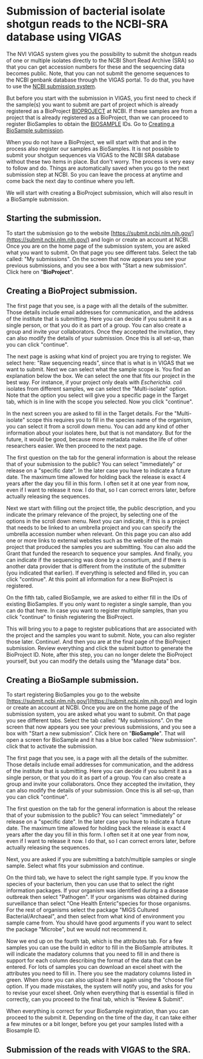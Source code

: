 # Submission of bacterial isolate shotgun reads to the NCBI-SRA database using VIGAS

The NVI VIGAS system gives you the possibility to submit the shotgun reads of one or multiple isolates directly to the NCBI Short Read Archive (SRA) so that you can get accession numbers for these and the sequencing data becomes public. Note, that you can not submit the genome sequences to the NCBI genbank database through the VIGAS portal. To do that, you have to use the [NCBI submission system](https://submit.ncbi.nlm.nih.gov/). 

But before you start with the submission in VIGAS, you first need to check if the sample(s) you want to submit are part of project which is already registered as a BioProject [BIOPROJECT](https://www.ncbi.nlm.nih.gov/bioproject/) at NCBI. If these samples are from a project that is already registered as a BioProject, than we can proceed to register BioSamples to obtain the [BIOSAMPLE](https://www.ncbi.nlm.nih.gov/biosample/docs/) IDs. Go to [Creating a BioSample submission](#Creating-a-Biosample-submission).

When you do not have a BioProject, we will start with that and in the process also register our samples as BioSamples. It is not possible to submit your shotgun sequences via VIGAS to the NCBI SRA database without these two items in place. But don't worry. The process is very easy to follow and do. Things are automatically saved when you go to the next submission step at NCBI. So you can leave the process at anytime and come back the next day to continue where you left. 

We will start with creating a BioProject submission, which will also result in a BioSample submission.

## Starting the submission.
To start the submission go to the website [https://submit.ncbi.nlm.nih.gov/](https://submit.ncbi.nlm.nih.gov/) and login or create an account at NCBI. Once you are on the home page of the submission system, you are asked what you want to submit. On that page you see different tabs. Select the tab called: "My submissions". On the screen that now appears you see your previous submissions, and you see a box with "Start a new submission". Click here on "__BioProject__".

## Creating a BioProject submission.
The first page that you see, is a page with all the details of the submitter. Those details include email addresses for communication, and the address of the institute that is submitting. Here you can decide if you submit it as a single person, or that you do it as part of a group. You can also create a group and invite your collaborators. Once they accepted the invitation, they can also modify the details of your submission. 
Once this is all set-up, than you can click "continue". 

The next page is asking what kind of project you are trying to register. We select here: "Raw sequencing reads", since that is what is in VIGAS that we want to submit. Next we can select what the sample scope is. You find an explanation below the box. We can select the one that fits our project in the best way. For instance, if your project only deals with _Escherichia. coli_ isolates from different samples, we can select the "Multi-isolate" option. Note that the option you select will give you a specific page in the Target tab, which is in line with the scope you selected. Now you click "continue".

In the next screen you are asked to fill in the Target details. For the "Multi-isolate" scope this requires you to fill in the species name of the organism, you can select it from a scroll down menu. You can add any kind of other information about your isolates here, but that is not mandatory. But for the future, it would be good, because more metadata makes the life of other researchers easier. We then proceed to the next page.

The first question on the tab for the general information is about the release that of your submission to the public? You can select "immediately" or release on a "specific date". In the later case you have to indicate a future date. The maximum time allowed for holding back the release is exact 4 years after the day you fill in this form. I often set it at one year from now, even if I want to release it now. I do that, so I can correct errors later, before actually releasing the sequences.

Next we start with filling out the project title, the public description, and you indicate the primary relevance of the project, by selecting one of the options in the scroll down menu. Next you can indicate, if this is a project that needs to be linked to an umbrella project and you can specify the umbrella accession number when relevant. 
On this page you can also add one or more links to external websites such as the website of the main project that produced the samples you are submitting. You can also add the Grant that funded the research to sequence your samples. And finally, you can indicate if the sequencing was done by a consortium, and if there is another data provider that is different from the institute of the submitter (you indicated that earlier). 
If everything is selected and filled in, you can click "continue". At this point all information for a new BioProject is registered.

On the fifth tab, called BioSample, we are asked to either fill in the IDs of existing BioSamples. If you only want to register a single sample, than you can do that here. In case you want to register multiple samples, than you click "continue" to finish registering the BioProject.

This will bring you to a page to register publications that are associated with the project and the samples you want to submit. Note, you can also register those later. Continue!.
And then you are at the final page of the BioProject submission. Review everything and click the submit button to generate the BioProject ID. Note, after this step, you can no longer delete the BioProject yourself, but you can modify the details using the "Manage data" box.

## Creating a BioSample submission.
To start registering BioSamples you go to the website [https://submit.ncbi.nlm.nih.gov/](https://submit.ncbi.nlm.nih.gov/) and login or create an account at NCBI. Once you are on the home page of the submission system, you are asked what you want to submit. On that page you see different tabs. Select the tab called: "My submissions". On the screen that now appears you see your previous submissions, and you see a box with "Start a new submission". Click here on "__BioSample__". That will open a screen for BioSample and it has a blue box called "New submission". click that to activate the submission.

The first page that you see, is a page with all the details of the submitter. Those details include email addresses for communication, and the address of the institute that is submitting. Here you can decide if you submit it as a single person, or that you do it as part of a group. You can also create a group and invite your collaborators. Once they accepted the invitation, they can also modify the details of your submission. 
Once this is all set-up, than you can click "continue". 

The first question on the tab for the general information is about the release that of your submission to the public? You can select "immediately" or release on a "specific date". In the later case you have to indicate a future date. The maximum time allowed for holding back the release is exact 4 years after the day you fill in this form. I often set it at one year from now, even if I want to release it now. I do that, so I can correct errors later, before actually releasing the sequences.

Next, you are asked if you are submitting a batch/multiple samples or single sample. Select what fits your submission and continue.

On the third tab, we have to select the right sample type. If you know the species of your bacterium, then you can use that to select the right information packages. If your organism was identified during a a disease outbreak then select "Pathogen". If your organisms was obtained during surveillance than select "One Health Enteric"species for those organisms. For the rest of organisms select the package "MIGS Cultured Bacterial/Archaeal", and then select from what kind of environment you sample came from. You should have good arguments if you want to select the package "Microbe", but we would not recommend it.

Now we end up on the fourth tab, which is the attributes tab. For a few samples you can use the build in editor to fill in the BioSample attributes. It will indicate the madatory columns that you need to fill in and there is support for each column describing the format of the data that can be entered.
For lots of samples you can download an excel sheet with the attributes you need to fill in. There you see the madatory columns listed in green. When done you can also upload it here again using the "choose file" option. If you made misstakes, the system will notify you, and asks for you to revise your excel sheet. Only when everything that is essential is filled in correctly, can you proceed to the final tab, which is "Review & Submit". 

When everything is correct for your BioSample registration, than you can proceed to the submit it. Depending on the time of the day, it can take either a few minutes or a bit longer, before you get your samples listed with a Biosample ID.

## Submission of the reads with VIGAS to the SRA.

